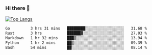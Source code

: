### Hi there 👋

<!--
**3Xpl0it3r/3Xpl0it3r** is a ✨ _special_ ✨ repository because its `README.md` (this file) appears on your GitHub profile.

Here are some ideas to get you started:

- 🔭 I’m currently working on ...
- 🌱 I’m currently learning ...
- 👯 I’m looking to collaborate on ...
- 🤔 I’m looking for help with ...
- 💬 Ask me about ...
- 📫 How to reach me: ...
- 😄 Pronouns: ...
- ⚡ Fun fact: ...
-->


[![Top Langs](https://github-readme-stats.vercel.app/api/top-langs/?username=3Xpl0it3r&layout=compact)](https://github.com/3Xpl0it3r/3Xpl0it3r)

<!--START_SECTION:waka-->

```txt
Go         3 hrs 31 mins   ████████░░░░░░░░░░░░░░░░░   31.68 %
Rust       3 hrs           ██████▓░░░░░░░░░░░░░░░░░░   27.03 %
Markdown   1 hr 32 mins    ███▒░░░░░░░░░░░░░░░░░░░░░   13.94 %
Python     1 hr 2 mins     ██▒░░░░░░░░░░░░░░░░░░░░░░   09.39 %
Bash       54 mins         ██░░░░░░░░░░░░░░░░░░░░░░░   08.14 %
```

<!--END_SECTION:waka-->
